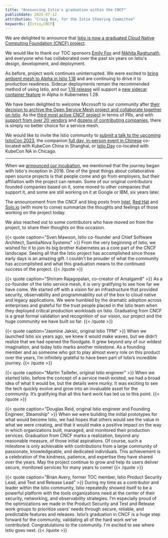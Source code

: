 ```yaml
---
title: "Announcing Istio's graduation within the CNCF"
publishdate: 2023-07-12
attribution: "Craig Box, for the Istio Steering Committee"
keywords: [Istio,CNCF]
---
```


We are delighted to announce that [Istio is now a graduated Cloud Native Computing Foundation (CNCF) project](https://www.cncf.io/blog/).

We would like to thank our TOC sponsors [Emily Fox](https://www.cncf.io/people/technical-oversight-committee/?p=emily-fox) and [Nikhita Raghunath](https://www.cncf.io/people/technical-oversight-committee/?p=nikhita-raghunath), and everyone who has collaborated over the past six years on Istio's design, development, and deployment.

As before, project work continues uninterrupted. We were excited to [bring ambient mesh to Alpha in Istio 1.18](https://istio.io/latest/news/releases/1.18.x/announcing-1.18/#ambient-mesh) and are continuing to drive it to production readiness. Sidecar deployments remain the recommended method of using Istio, and our [1.19 release](https://github.com/istio/istio/wiki/Istio-Release-1.19) will support a [new sidecar container feature](https://github.com/kubernetes/kubernetes/pull/116429) in Alpha in Kubernetes 1.28.

We have been delighted to welcome Microsoft to our community after [their decision to archive the Open Service Mesh project and collaborate together on Istio](https://openservicemesh.io/blog/osm-project-update/). As the [third most active CNCF project](https://all.devstats.cncf.io/d/53/projects-health-table?orgId=1) in terms of PRs, and with [support from over 20 vendors](https://istio.io/latest/about/ecosystem/) and [dozens of contributing companies](https://istio.devstats.cncf.io/d/5/companies-table?orgId=1&var-period_name=Last%20year&var-metric=prs), there is simply no better choice for a service mesh.

We would like to invite the Istio community to [submit a talk to the upcoming IstioCon 2023](https://sessionize.com/istiocon-2023), the companion [full day, in-person event in Chinese](https://www.lfasiallc.com/kubecon-cloudnativecon-open-source-summit-china/co-located-events/istiocon-call-for-proposals-cn/#preparing-to-submit-your-proposal-cn) co-located with KubeCon China in Shanghai, or [Istio Day](https://events.linuxfoundation.org/kubecon-cloudnativecon-north-america/co-located-events/istio-day/#call-for-proposals) co-located with KubeCon NA in Chicago.

---

When we [announced our incubation](/blog/2023/istio-graduates-within-cncf/), we mentioned that the journey began with Istio's inception in 2016. One of the great things about collaborative open source projects is that people come and go from employers, but their affiliation with the project can remain. Some of our original contributors founded companies based on it, some moved to other companies that support it, and some are still working on it at Google or IBM, six years later.

The announcement from the CNCF and blog posts from [Intel](https://www.intel.com/content/www/us/en/developer/articles/community/Intel-Service-Mesh-Optimizes-and-Protects-Istio-Service-Mesh), [Red Hat](https://cloud.redhat.com/blog/red-hat-congratulates-istio-on-graduating-at-the-cncf) and [Solo.io](https://www.solo.io/blog/istio-graduates-cncf) (with more to come) summarize the thoughts and feelings of those working on the project today. 

We also reached out to some contributors who have moved on from the project, to share their thoughts on this occasion.

{{< quote caption="Sven Mawson, Istio co-founder and Chief Software Architect, SambaNova Systems" >}}
From the very beginning of Istio, we wished for it to join its big brother Kubernetes as a core part of the CNCF landscape. Seeing all that the Istio project has accomplished since those early days is an amazing gift. I couldn't be prouder of what the community has accomplished and what this graduation means to the continued success of the project.
{{< /quote >}}

{{< quote caption="Shriram Rajagopalan, co-creator of Amalgam8" >}}
As a co-founder of the Istio service mesh, it is very gratifying to see how far we have come. We started off with a vision for an infrastructure that provided security, observability and programmability out of the box to cloud native and legacy applications. We were humbled by the dramatic adoption across enterprises and grateful for the trust people placed in the Istio team when they deployed critical production workloads on Istio. Graduating from CNCF is a great formal validation and recognition of our vision, our project and the huge community we have built so far.
{{< /quote >}}

{{< quote caption="Jasmine Jaksic, original Istio TPM" >}}
When we launched Istio six years ago, we knew it would make waves, but we didn’t realize that we had opened the floodgate. It grew beyond any of our wildest imagination, and today Istio marks another milestone. As a founding member and as someone who got to play almost every role on this product over the years, I’m infinitely grateful to have been part of Istio’s incredible journey.
{{< /quote >}}

{{< quote caption="Martin Taillefer, original Istio engineer" >}}
When we started Istio, before the concept of a service mesh existed, we had a broad idea of what it would be, but the details were murky. It was exciting to see the tech quickly evolve and grow into an invaluable asset for the community. It’s gratifying that all this hard work has led us to this point.
{{< /quote >}}

{{< quote caption="Douglas Reid, original Istio engineer and Founding Engineer, Steamship" >}}
When we were building the initial prototypes for what would become Istio, we had hopes that others would see the value in what we were creating, and that it would make a positive impact on the way in which organizations built, managed, and monitored their production services. Graduation from CNCF marks a realization, beyond any reasonable measure, of those initial aspirations. Of course, such a milestone is only achievable with contributions from a large community of passionate, knowledgeable, and dedicated individuals. This achievement is a celebration of the kindness, patience, and expertise they have shared over the years. May the project continue to grow and help its users deliver secure, monitored services for many years to come! 
{{< /quote >}}

{{< quote caption="Brian Avery, former TOC member, Istio Product Security Lead, and Test and Release Lead" >}}
During my time as a contributor and leader within the Istio community, Istio repeatedly showed itself to be a powerful platform with the tools organizations need at the center of their security, networking, and observability strategies. I’m especially proud of the optimizations we made in the Product Security and Test and Release work groups to prioritize users’ needs through secure, reliable, and predictable features and releases. Istio’s graduation in CNCF is a huge step forward for the community, validating all of the hard work we’ve contributed. Congratulations to the community. I'm excited to see where Istio goes next.
{{< /quote >}}